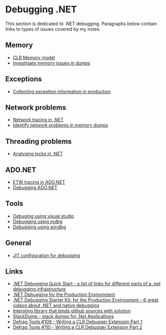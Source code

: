 
Debugging .NET
==============

This section is dedicated to .NET debugging. Paragraphs below contain links to types of issues covered by my notes.

Memory
------

- [CLR Memory model](memory/clr-memory.md)
- [Investigate memory issues in dumps](memory/analyze-net-memory-dumps.md)

Exceptions
----------

- [Collecting exception information in production](exceptions/collecting-net-exceptions/collecting-net-exceptions.md)

Network problems
----------------

- [Network tracing in .NET](network/net-network-tracing.md)
- [Identify network problems in memory dumps](network/net-network-problems-in-dumps.md)

Threading problems
------------------

- [Analysing locks in .NET](threading/analysing-locks-in-net.md)

ADO.NET
-------

- [ETW tracing in ADO.NET](ado.net/ado.net-etw-tracing.md)
- [Debugging ADO.NET](ado.net/ado.net-debugging.md)

Tools
-----

- [Debuging using visual studio](debugging-using-vs/README.md)
- [Debugging using mdbg](debugging-using-mdbg/mdbg.exe.md)
- [Debugging using windbg](debugging-using-windbg/windbg-clr-debugging.md)

General
-------

- [JIT configuration for debugging](jit-configuration-for-debugging.md)

Links
-----

- [.NET Debugging Quick Start -  a list of links for different parts of a .net debugging infrastructure](http://blogs.msdn.com/b/arvindsh/archive/2012/03/14/net-debugging-quick-start.aspx)
- [.NET Debugging for the Production Environment](http://channel9.msdn.com/Series/-NET-Debugging-Stater-Kit-for-the-Production-Environment)
- [.NET Debugging Starter Kit: for the Production Environment - 6 great videos about .NET and native debugging](http://channel9.msdn.com/Series/-NET-Debugging-Stater-Kit-for-the-Production-Environment)
- [Intersting library that binds github sources with solution](https://github.com/GeertvanHorrik/GitHubLink)
- [StackDump - stack dumps for .Net Applications](http://stackdump.codeplex.com/)
- [Defrag Tools #109 - Writing a CLR Debugger Extension Part 1](http://channel9.msdn.com/Shows/Defrag-Tools/Defrag-Tools-109-Writing-a-CLR-Debugger-Extension-Part-1)
- [Defrag Tools #110 - Writing a CLR Debugger Extension Part 2](http://channel9.msdn.com/Shows/Defrag-Tools/Defrag-Tools-110-Writing-a-CLR-Debugger-Extension-Part-2)
